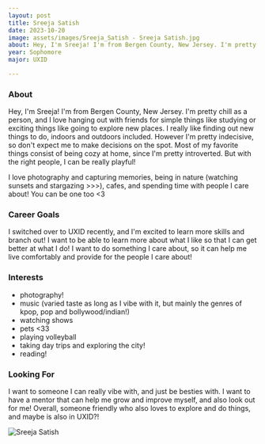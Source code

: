 ```yaml
---
layout: post
title: Sreeja Satish 
date: 2023-10-20
image: assets/images/Sreeja_Satish - Sreeja Satish.jpg
about: Hey, I'm Sreeja! I'm from Bergen County, New Jersey. I'm pretty chill as a person, and I love hanging out with friends for simple things like studying or exciting things like going to explore new places. I really like finding out new things to do, indoors and outdoors included. However I'm pretty indecisive, so don't expect me to make decisions on the spot. Most of my favorite things consist of being cozy at home, since I'm pretty introverted. But with the right people, I can be really playful! I love photography and capturing memories, being in nature (watching sunsets and stargazing >>>), cafes, and spending time with people I care about! You can be one too <3 
year: Sophomore
major: UXID

---
```


### About

Hey, I'm Sreeja! I'm from Bergen County, New Jersey. I'm pretty chill as a person, and I love hanging out with friends for simple things like studying or exciting things like going to explore new places. I really like finding out new things to do, indoors and outdoors included. However I'm pretty indecisive, so don't expect me to make decisions on the spot. Most of my favorite things consist of being cozy at home, since I'm pretty introverted. But with the right people, I can be really playful!

I love photography and capturing memories, being in nature (watching sunsets and stargazing >>>), cafes, and spending time with people I care about! You can be one too <3 


### Career Goals

I switched over to UXID recently, and I'm excited to learn more skills and branch out! I want to be able to learn more about what I like so that I can get better at what I do! I want to do something I care about, so it can help me live comfortably and provide for the people I care about!

### Interests

- photography!
- music (varied taste as long as I vibe with it, but mainly the genres of kpop, pop and bollywood/indian!)
- watching shows 
- pets <33
- playing volleyball
- taking day trips and exploring the city!
- reading!

### Looking For

I want to someone I can really vibe with, and just be besties with. I want to have a mentor that can help me grow and improve myself, and also look out for me! Overall, someone friendly who also loves to explore and do things, and maybe is also in UXID?!

<div class="text-center my-5">
    <img src="https://sase-drexel.github.io/mentorship-2023/assets/images/Sreeja_Satish - Sreeja Satish.jpg" alt="Sreeja Satish" class="rounded post-img" />
</div>
